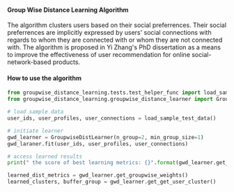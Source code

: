 #### Group Wise Distance Learning Algorithm
The algorithm clusters users based on their social preferrences. Their social preferrences are implicitly expressed 
by users' social connections with regards to whom they are connected with or whom they are not connected with. The 
algorithm is proposed in Yi Zhang's PhD dissertation as a means to improve the effectiveness of user recommendation 
for online social-network-based products.

#### How to use the algorithm
```python
from groupwise_distance_learning.tests.test_helper_func import load_sample_test_data
from groupwise_distance_learning.groupwise_distance_learner import GroupwiseDistLearner

# load sample data 
user_ids, user_profiles, user_connections = load_sample_test_data()

# initiate learner
gwd_learner = GroupwiseDistLearner(n_group=2, min_group_size=1)
gwd_laraner.fit(user_ids, user_profiles, user_connections)

# access learned results
print(" the score of best learning metrics: {}".format(gwd_learner.get_score()) )

learned_dist_metrics = gwd_learner.get_groupwise_weights()
learned_clusters, buffer_group = gwd_learner.get_get_user_cluster()
```